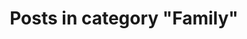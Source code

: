---
layout: categorypage
title: Posts in category "Family"
tag: Family
slug: family
categories: [Family, Eri, Nathan, Tatiana]
robots: noindex
---